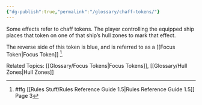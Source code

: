 ```yaml
---
{"dg-publish":true,"permalink":"/glossary/chaff-tokens/"}
---
```


Some effects refer to chaff tokens. The player controlling the equipped ship places that token on one of that ship’s hull zones to mark that effect.

The reverse side of this token is blue, and is referred to as a [[Focus Token\|Focus Token]] [^1].

Related Topics: [[Glossary/Focus Tokens\|Focus Tokens]], [[Glossary/Hull Zones\|Hull Zones]]

[^1]: #ffg [[Rules Stuff/Rules Reference Guide 1.5\|Rules Reference Guide 1.5]] Page 3
